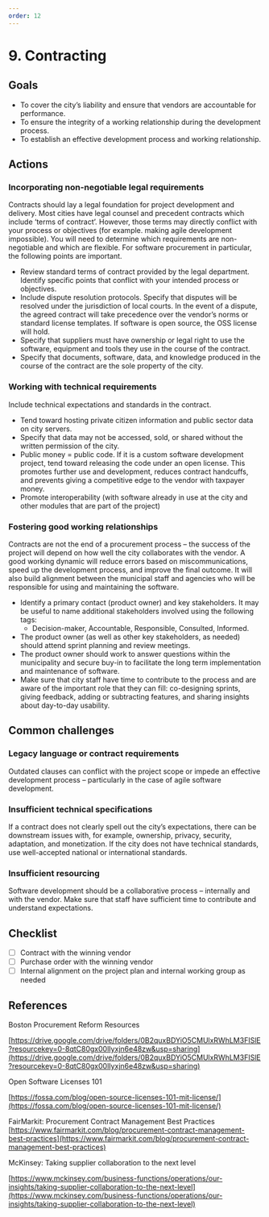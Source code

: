 ```yaml
---
order: 12
---
```


# 9. Contracting

## Goals

* To cover the city’s liability and ensure that vendors are accountable for performance.
* To ensure the integrity of a working relationship during the development process.
* To establish an effective development process and working relationship.

## Actions

### Incorporating non-negotiable legal requirements

Contracts should lay a legal foundation for project development and delivery. Most cities have legal counsel and precedent contracts which include ‘terms of contract’. However, those terms may directly conflict with your process or objectives (for example. making agile development impossible). You will need to determine which requirements are non-negotiable and which are flexible. For software procurement in particular, the following points are important.

* Review standard terms of contract provided by the legal department. Identify specific points that conflict with your intended process or objectives.
* Include dispute resolution protocols. Specify that disputes will be resolved under the jurisdiction of local courts. In the event of a dispute, the agreed contract will take precedence over the vendor’s norms or standard license templates. If software is open source, the OSS license will hold.
* Specify that suppliers must have ownership or legal right to use the software, equipment and tools they use in the course of the contract.
* Specify that documents, software, data, and knowledge produced in the course of the contract are the sole property of the city.

### Working with technical requirements

Include technical expectations and standards in the contract.

* Tend toward hosting private citizen information and public sector data on city servers.
* Specify that data may not be accessed, sold, or shared without the written permission of the city.
* Public money = public code. If it is a custom software development project, tend toward releasing the code under an open license. This promotes further use and development, reduces contract handcuffs, and prevents giving a competitive edge to the vendor with taxpayer money.
* Promote interoperability (with software already in use at the city and other modules that are part of the project)

### Fostering good working relationships

Contracts are not the end of a procurement process – the success of the project will depend on how well the city collaborates with the vendor. A good working dynamic will reduce errors based on miscommunications, speed up the development process, and improve the final outcome. It will also build alignment between the municipal staff and agencies who will be responsible for using and maintaining the software.

* Identify a primary contact (product owner) and key stakeholders. It may be useful to name additional stakeholders involved using the following tags:
  * Decision-maker, Accountable, Responsible, Consulted, Informed.
* The product owner (as well as other key stakeholders, as needed) should attend sprint planning and review meetings.
* The product owner should work to answer questions within the municipality and secure buy-in to facilitate the long term implementation and maintenance of software.
* Make sure that city staff have time to contribute to the process and are aware of the important role that they can fill: co-designing sprints, giving feedback, adding or subtracting features, and sharing insights about day-to-day usability.

## Common challenges

### Legacy language or contract requirements

Outdated clauses can conflict with the project scope or impede an effective development process – particularly in the case of agile software development.

### Insufficient technical specifications

If a contract does not clearly spell out the city’s expectations, there can be downstream issues with, for example, ownership, privacy, security, adaptation, and monetization. If the city does not have technical standards, use well-accepted national or international standards.

### Insufficient resourcing

Software development should be a collaborative process – internally and with the vendor. Make sure that staff have sufficient time to contribute and understand expectations.

## Checklist

* [ ] Contract with the winning vendor
* [ ] Purchase order with the winning vendor
* [ ] Internal alignment on the project plan and internal working group as needed

## References

Boston Procurement Reform Resources

[https://drive.google.com/drive/folders/0B2quxBDYiO5CMUlxRWhLM3FISlE?resourcekey=0-8qtC80gx00lIyxjn6e48zw&usp=sharing](https://drive.google.com/drive/folders/0B2quxBDYiO5CMUlxRWhLM3FISlE?resourcekey=0-8qtC80gx00lIyxjn6e48zw&usp=sharing)

Open Software Licenses 101

[https://fossa.com/blog/open-source-licenses-101-mit-license/](https://fossa.com/blog/open-source-licenses-101-mit-license/)

FairMarkit: Procurement Contract Management Best Practices \
[https://www.fairmarkit.com/blog/procurement-contract-management-best-practices](https://www.fairmarkit.com/blog/procurement-contract-management-best-practices)

McKinsey: Taking supplier collaboration to the next level

[https://www.mckinsey.com/business-functions/operations/our-insights/taking-supplier-collaboration-to-the-next-level](https://www.mckinsey.com/business-functions/operations/our-insights/taking-supplier-collaboration-to-the-next-level)
